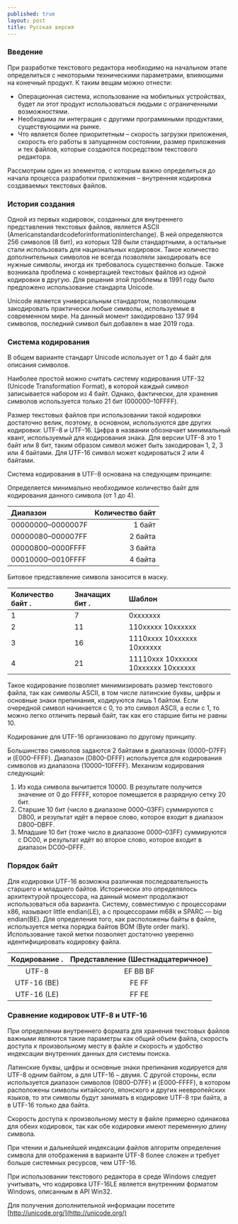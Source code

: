 ```yaml
---
published: true
layout: post
title: Русская версия
---
```

### Введение

При разработке текстового редактора необходимо на начальном этапе определиться с некоторыми техническими параметрами, влияющими на конечный продукт. К таким вещам можно отнести:

- Операционная система, использование на мобильных устройствах, будет ли этот продукт использоваться людьми с ограниченными возможностями.
- Необходима ли интеграция с другими программными продуктами, существующими на рынке.
- Что является более приоритетным – скорость загрузки приложения, скорость его работы в запущенном состоянии, размер приложения и тех файлов, которые создаются посредством текстового редактора.

Рассмотрим один из элементов, с которым важно определиться до начала процесса разработки приложения – внутренняя кодировка создаваемых текстовых файлов.

### История создания

Одной из первых кодировок, созданных для внутреннего представления текстовых файлов, является ASCII (Americanstandardcodeforinformationinterchange). В ней определяются 256 символов (8 бит), из которых 128 были стандартными, а остальные стали использовать для национальных кодировок. Такое количество дополнительных символов не всегда позволяли закодировать все нужные символы, иногда их требовалось существенно больше. Также возникала проблема с конвертацией текстовых файлов из одной кодировки в другую. Для решения этой проблемы в 1991 году было предложено использование стандарта Unicode.

Unicode является универсальным стандартом, позволяющим закодировать практически любые символы, используемые в современном мире. На данный момент закодировано 137 994 символов, последний символ был добавлен в мае 2019 года.

### Система кодирования

В общем варианте стандарт Unicode использует от 1 до 4 байт для описания символов.

Наиболее простой можно считать систему кодирования UTF-32 (Unicode Transformation Format), в которой каждый символ записывается набором из 4 байт. Однако, фактически, для хранения символов используется только 21 бит (000000–10FFFF).

Размер текстовых файлов при использовании такой кодировки достаточно велик, поэтому, в основном, используются две других кодировки: UTF-8 и UTF-16. Цифра в названии обозначает минимальный квант, используемый для кодирования знака. Для версии UTF-8 это 1 байт или 8 бит, таким образом символ может быть закодирован 1, 2, 3 или 4 байтами. Для UTF-16 символ может кодироваться 2 или 4 байтами.

Система кодирования в UTF-8 основана на следующем принципе:

Определяется минимально необходимое количество байт для кодирования данного символа (от 1 до 4).

| Диапазон             | Количество байт |
| :------------------- | --------------: |
| 00000000–0000007F    | 1 байт          |
| 00000080–000007FF    | 2 байта         |
| 00000800–0000FFFF    | 3 байта         |
| 00010000–0010FFFF    | 4 байта         |

Битовое представление символа заносится в маску.

| Количество байт      .| Значащих бит      .| Шаблон                                |
| :--------------    | :-----------    | :------------------------------------ |
| 1                  | 7               | 0xxxxxxx                              |
| 2                  | 11              | 110xxxxx 10xxxxxx                     |
| 3                  | 16              | 1110xxxx 10xxxxxx 10xxxxxx            |
| 4                  | 21              | 11110xxx 10xxxxxx 10xxxxxx 10xxxxxx   |

Такое кодирование позволяет минимизировать размер текстового файла, так как символы ASCII, в том числе латинские буквы, цифры и основные знаки препинания, кодируются лишь 1 байтом. Если очередной символ начинается с 0, то это символ ASCII, а если с 1, то можно легко отличить первый байт, так как его старшие биты не равны 10.

Кодирование для UTF-16 организовано по другому принципу.

Большинство символов задаются 2 байтами в диапазонах (0000–D7FF) и (E000–FFFF). Диапазон (D800–DFFF) используется для кодирования символов из диапазона (10000–10FFFF). Механизм кодирования следующий:

1. Из кода символа вычитается 10000. В результате получится значение от 0 до FFFFF, которое помещается в разрядную сетку 20 бит.
2. Старшие 10 бит (число в диапазоне 0000–03FF) суммируются с D800, и результат идёт в первое слово, которое входит в диапазон D800–DBFF.
3. Младшие 10 бит (тоже число в диапазоне 0000–03FF) суммируются с DC00, и результат идёт во второе слово, которое входит в диапазон DC00–DFFF.

### Порядок байт

Для кодировки UTF-16 возможна различная последовательность старшего и младшего байтов. Исторически это определялось архитектурой процессора, на данный момент продолжают использоваться оба варианта. Систему, совместимую с процессорами x86, называют little endian(LE), а с процессорами m68k и SPARC — big endian(BE). Для определения того, как расположены байты в файле, используется метка порядка байтов BOM (Byte order mark). Использование такой метки позволяет достаточно уверенно идентифицировать кодировку файла.

| Кодирование   .| Представление (Шестнадцатеричное) |
| :------------: | :-------------------------------: |
| UTF-8          | EF BB BF                          |
| UTF-16 (BE)    | FE FF                             |
| UTF-16 (LE)    | FF FE                             |

### Сравнение кодировок UTF-8 и UTF-16

При определении внутреннего формата для хранения текстовых файлов важными являются такие параметры как общий объем файла, скорость доступа к произвольному месту в файле и скорость и удобство индексации внутренних данных для системы поиска.

Латинские буквы, цифры и основные знаки препинания кодируется для UTF-8 одним байтом, а для UTF-16 – двумя. С другой стороны, если используется диапазон символов (0800–D7FF) и (E000–FFFF), в котором расположены символы китайского, японского и других неевропейских языков, то эти символы будут занимать в кодировке UTF-8 три байта, а в UTF-16 только два байта.

Скорость доступа к произвольному месту в файле примерно одинакова для обеих кодировок, так как обе кодировки имеют переменную длину символа.

При чтении и дальнейшей индексации файлов алгоритм определения символа для отображения в варианте UTF-8 более сложен и требует больше системных ресурсов, чем UTF-16.

При использовании текстового редактора в среде Windows следует учитывать, что кодировка UTF-16LE является внутренним форматом Windows, описанным в API Win32.

Для получения дополнительной информации посетите [http://unicode.org/](http://unicode.org/)
